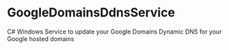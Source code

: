 # GoogleDomainsDdnsService
C# Windows Service to update your Google Domains Dynamic DNS for your Google hosted domains
